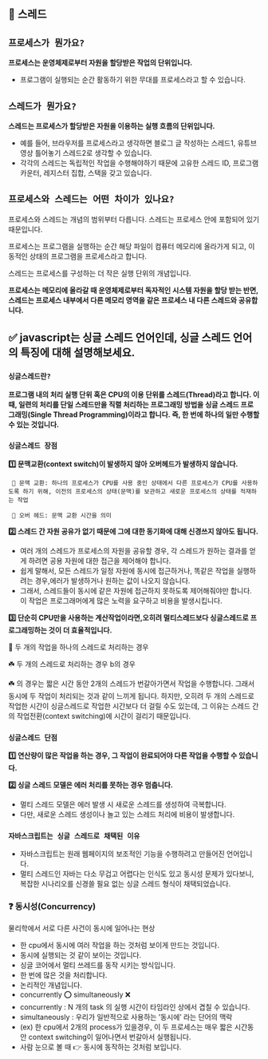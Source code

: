 ## 🍄 스레드

## `프로세스가 뭔가요?`

**프로세스는 운영체제로부터 자원을 할당받은 작업의 단위입니다.**
- 프로그램이 실행되는 순간 활동하기 위한 무대를 프로세스라고 할 수 있습니다.

## `스레드가 뭔가요?`

**스레드는 프로세스가 할당받은 자원을 이용하는 실행 흐름의 단위입니다.**
- 예를 들어, 브라우저를 프로세스라고 생각하면 블로그 글 작성하는 스레드1, 유튜브 영상 틀어놓기 스레드2로 생각할 수 있습니다.
- 각각의 스레드는 독립적인 작업을 수행해야하기 때문에 고유한 스레드 ID, 프로그램 카운터, 레지스터 집합, 스택을 갖고 있습니다.

## `프로세스와 스레드는 어떤 차이가 있나요?`

프로세스와 스레드는 개념의 범위부터 다릅니다. 스레드는 프로세스 안에 포함되어 있기 때문입니다.

프로세스는 프로그램을 실행하는 순간 해당 파일이 컴퓨터 메모리에 올라가게 되고, 이 동적인 상태의 프로그램을 프로세스라고 합니다.

스레드는 프로세스를 구성하는 더 작은 실행 단위의 개념입니다.

**프로세스는 메모리에 올라갈 때 운영체제로부터 독자적인 시스템 자원을 할당 받는 반면, 스레드는 프로세스 내부에서 다른 메모리 영역을 같은 프로세스 내 다른 스레드와 공유합니다.**

## ✅ javascript는 싱글 스레드 언어인데, 싱글 스레드 언어의 특징에 대해 설명해보세요.

### `싱글스레드란?`

**프로그램 내의 처리 실행 단위 혹은 CPU의 이용 단위를 스레드(Thread)라고 합니다. 이 때, 일련의 처리를 단일 스레드만을 직렬 처리하는 프로그래밍 방법을 싱글 스레드 프로그래밍(Single Thread Programming)이라고 합니다. 즉, 한 번에 하나의 일만 수행할 수 있는 것입니다.**

### `싱글스레드 장점`

**1️⃣ 문맥교환(context switch)이 발생하지 않아 오버헤드가 발생하지 않습니다.**

     🧐 문맥 교환: 하나의 프로세스가 CPU를 사용 중인 상태에서 다른 프로세스가 CPU를 사용하도록 하기 위해, 이전의 프로세스의 상태(문맥)를 보관하고 새로운 프로세스의 상태를 적재하는 작업

     🧐 오버 헤드: 문맥 교환 시간을 의미

**2️⃣ 스레드 간 자원 공유가 없기 때문에 그에 대한 동기화에 대해 신경쓰지 않아도 됩니다.**
- 여러 개의 스레드가 프로세스의 자원을 공유할 경우, 각 스레드가 원하는 결과를 얻게 하려면 공용 자원에 대한 접근을 제어해야 합니다. 
-  쉽게 말해서, 모든 스레드가 일정 자원에 동시에 접근하거나, 똑같은 작업을 실행하려는 경우,에러가 발생하거나 원하는 값이 나오지 않습니다. 
- 그래서, 스레드들이 동시에 같은 자원에 접근하지 못하도록 제어해줘야만 합니다. 이 작업은 프로그래머에게 많은 노력을 요구하고 비용을 발생시킵니다.

**3️⃣ 단순히 CPU만을 사용하는 계산작업이라면,오히려 멀티스레드보다 싱글스레드로 프로그래밍하는 것이 더 효율적입니다.**

🌱 두 개의 작업을 하나의 스레드로 처리하는 경우

☘️ 두 개의 스레드로 처리하는 경우 b의 경우

☘️ 의 경우는 짧은 시간 동안 2개의 스레드가 번갈아가면서 작업을 수행합니다. 그래서 동시에 두 작업이 처리되는 것과 같이 느끼게 됩니다.
하지만, 오히려 두 개의 스레드로 작업한 시간이 싱글스레드로 작업한 시간보다 더 걸릴 수도 있는데, 그 이유는 스레드 간의 작업전환(context switching)에 시간이 걸리기 때문입니다.

### `싱글스레드 단점`

**1️⃣ 연산량이 많은 작업을 하는 경우, 그 작업이 완료되어야 다른 작업을 수행할 수 있습니다.**

**2️⃣ 싱글 스레드 모델은 에러 처리를 못하는 경우 멈춥니다.**
- 멀티 스레드 모델은 에러 발생 시 새로운 스레드를 생성하여 극복합니다. 
- 다만, 새로운 스레드 생성이나 놀고 있는 스레드 처리에 비용이 발생합니다.

### `자바스크립트는 싱글 스레드로 채택된 이유`

- 자바스크립트는 원래 웹페이지의 보조적인 기능을 수행하려고 만들어진 언어입니다. 
- 멀티 스레드인 자바는 다소 무겁고 어렵다는 인식도 있고 동시성 문제가 있다보니, 복잡한 시나리오를 신경쓸 필요 없는 싱글 스레드 형식이 채택되었습니다.


### ❓ 동시성(Concurrency)
물리학에서 서로 다른 사건이 동시에 일어나는 현상

- 한 cpu에서 동시에 여러 작업을 하는 것처럼 보이게 만드는 것입니다.
- 동시에 실행되는 것 같이 보이는 것입니다.
- 싱글 코어에서 멀티 쓰레드를 동작 시키는 방식입니다.
- 한 번에 많은 것을 처리합니다.
- 논리적인 개념입니다.
- concurrently ⭕ simultaneously ❌
- concurrently : N 개의 task 의 실행 시간이 타임라인 상에서 겹칠 수 있습니다.
- simultaneously : 우리가 일반적으로 사용하는 ’동시에’ 라는 단어의 맥락
- (ex) 한 cpu에서 2개의 process가 있을경우,
이 두 프로세스는 매우 짧은 시간동안 context switching이 일어나면서 번갈아서 실행됩니다.
- 사람 눈으로 볼 때 👉 동시에 동작하는 것처럼 보입니다.